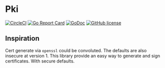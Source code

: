 # Pki
[![CircleCI](https://circleci.com/gh/hunkeelin/pki.svg?style=shield)](https://circleci.com/gh/hunkeelin/pki)
[![Go Report Card](https://goreportcard.com/badge/github.com/hunkeelin/pki)](https://goreportcard.com/report/github.com/hunkeelin/pki)
[![GoDoc](https://godoc.org/github.com/hunkeelin/pki?status.svg)](https://godoc.org/github.com/hunkeelin/pki)
[![GitHub license](https://img.shields.io/badge/license-MIT-blue.svg)](https://raw.githubusercontent.com/hunkeelin/pki/master/LICENSE)

## Inspiration
Cert generate via `openssl` could be convoluted. The defaults are also insecure at version 1. This library provide an easy way to generate and sign certificates. With secure defaults. 
